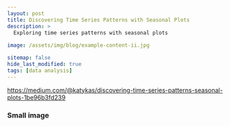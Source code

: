 ```yaml
---
layout: post
title: Discovering Time Series Patterns with Seasonal Plots
description: >
  Exploring time series patterns with seasonal plots
  
image: /assets/img/blog/example-content-ii.jpg

sitemap: false
hide_last_modified: true
tags: [data analysis]
---
```



https://medium.com/@katykas/discovering-time-series-patterns-seasonal-plots-1be96b3fd239


### Small image

